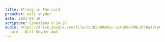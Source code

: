 ```yaml
---
title: Strong in the Lord
preacher: will-snyder
date: 2021-01-10
scripture: Ephesians 6:10-20
audio: https://drive.google.com/file/d/1Q5p8RqNpv-isXnDXuC0NcjP3WaJ97yC1/view
  Lord - Will Snyder.mp3
---
```

